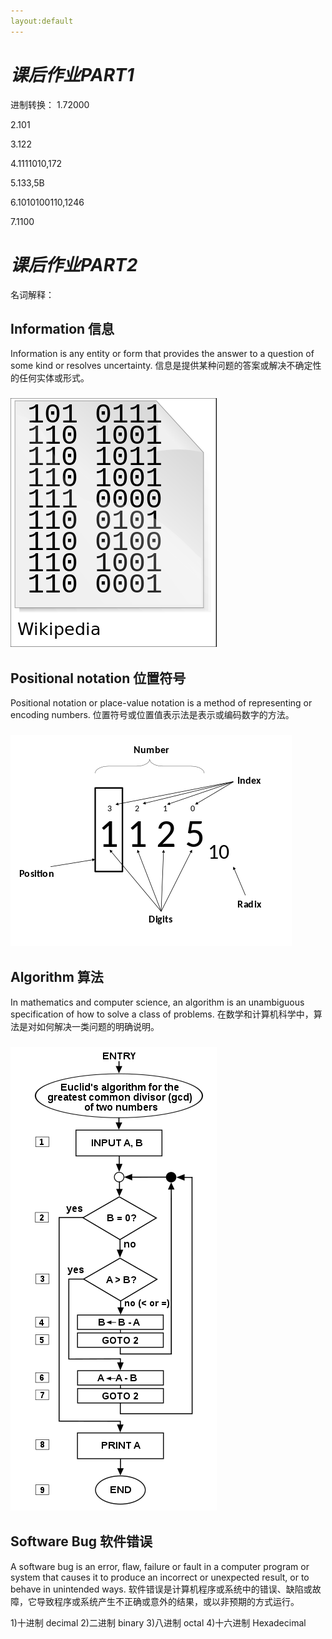 ```yaml
---
layout:default
---
```


# *课后作业PART1*
  进制转换：
  1.72000
  
  2.101
  
  3.122
  
  4.1111010,172
  
  5.133,5B
  
  6.1010100110,1246
  
  7.1100


# *课后作业PART2*
  名词解释：
  ## Information 信息
  Information is any entity or form that provides the answer to a question of some kind or resolves uncertainty.
  信息是提供某种问题的答案或解决不确定性的任何实体或形式。
  ### ![](https://github.com/utaZ/zwr-homework/blob/gh-pages/images/330px-WikipediaBinary.svg.png)

  ## Positional notation 位置符号
  Positional notation or place-value notation is a method of representing or encoding numbers. 
  位置符号或位置值表示法是表示或编码数字的方法。
  ### ![](https://github.com/utaZ/zwr-homework/blob/gh-pages/images/450px-Positional_notation_glossary-en.svg.png)

  ## Algorithm 算法
  In mathematics and computer science, an algorithm is an unambiguous specification of how to solve a class of problems.
  在数学和计算机科学中，算法是对如何解决一类问题的明确说明。
  ### ![](https://github.com/utaZ/zwr-homework/blob/gh-pages/images/330px-Euclid_flowchart.svg.png)

  ## Software Bug 软件错误
   A software bug is an error, flaw, failure or fault in a computer program or system that causes it to produce an incorrect or unexpected result, or to behave in unintended ways.
   软件错误是计算机程序或系统中的错误、缺陷或故障，它导致程序或系统产生不正确或意外的结果，或以非预期的方式运行。

1)十进制 decimal
2)二进制 binary
3)八进制 octal
4)十六进制  Hexadecimal 
